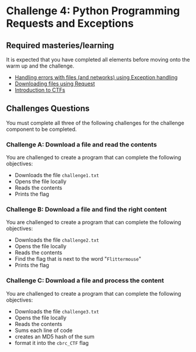# Challenge 4: Python Programming Requests and Exceptions

## Required masteries/learning

It is expected that you have completed all elements before moving onto the warm up and the challenge.

* [Handling errors with files (and networks) using Exception handling](../micro_lessons/exceptions/exceptions_cookbook.md)
* [Downloading files using Request](../micro_lessons/networking/download_a_file_from_the_web_using_requests/download_a_file_from_the_web_using_requests_cookbook.md)
* [Introduction to CTFs](../../ctfs/introductions/introduction_to_ctf.md)

## Challenges Questions

You must complete all three of the following challenges for the challenge component to be completed. 

### Challenge A: Download a file and read the contents

You are challenged to create a program that can complete the following objectives:

* Downloads the file `challenge1.txt`
* Opens the file locally
* Reads the contents
* Prints the flag

### Challenge B: Download a file and find the right content

You are challenged to create a program that can complete the following objectives:

* Downloads the file `challenge2.txt`
* Opens the file locally
* Reads the contents
* Find the flag that is next to the word "`Flittermouse`"
* Prints the flag

### Challenge C: Download a file and process the content

You are challenged to create a program that can complete the following objectives:

* Downloads the file `challenge3.txt`
* Opens the file locally
* Reads the contents
* Sums each line of code
* creates an MD5 hash of the sum
* format it into the `cbrc_CTF` flag

